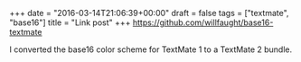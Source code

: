 +++
date = "2016-03-14T21:06:39+00:00"
draft = false
tags = ["textmate", "base16"]
title = "Link post"
+++
https://github.com/willfaught/base16-textmate

I converted the base16 color scheme for TextMate 1 to a TextMate 2 bundle.
